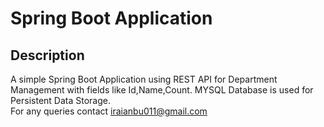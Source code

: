 # Spring Boot Application
## Description
A simple Spring Boot Application using REST API for Department Management with fields like Id,Name,Count.
MYSQL Database is used for Persistent Data Storage.
\
For any queries contact iraianbu011@gmail.com 
